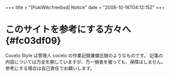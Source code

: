 +++
title = "[PukiWiki:freebsd] Notice"
date = "2008-10-16T04:12:15Z"
+++


# このサイトを参考にする方々へ  {#fc03df09}
Cocelo Style は管理人 cocelo の作業記録兼備忘録のようなものです。
記事の内容については万全を期していますが、万一損害を被っても、保障はしません。
参考にする場合は自己責任でお願いします。
